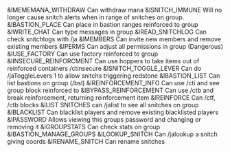 &lMEMEMANA_WITHDRAW
  Can withdraw mana
&lSNITCH_IMMUNE
  Will no longer cause snitch alerts when in range of snitches on group.
&lBASTION_PLACE
  Can place in bastion ranges reinforced to group
&lWRITE_CHAT
  Can type messages in group
&lREAD_SNITCHLOG
  Can check snitchlogs with /ja
&lMEMBERS
  Can invite new members and remove existing members
&lPERMS
  Can adjust all permissions in group (Dangerous)
&lUSE_FACTORY
  Can use factory reinforced to group
&lINSECURE_REINFORCMENT
  Can use hoppers to take items out of reinforced containers /ctinsecure
&lSNITCH_TOGGLE_LEVER
  Can do /jaToggleLevers 1 to allow snitchs triggering redstone
&lBASTION_LIST
  Can list bastions on group (/bsl)
&lREINFORCEMENT_INFO
  Can use /cti and see group block reinforced to
&lBYPASS_REINFORCEMENT
  Can use /ctb and break reinforcement, returning reinforcement item
&lREINFORCE
  Can /ctf, /ctb blocks
&lLIST SNITCHES
  can /jalist to see all snitches on group
&lBLACKLIST
  Can blacklist players and remove existing blacklisted players
&lPASSWORD
  Allows viewing this groups password and changing or removing it
&lGROUPSTATS
  Can check stats on group
&lBASTION_MANAGE_GROUPS
&lLOOKUP_SNITCH
  Can /jalookup a snitch giving coords
&lRENAME_SNITCH
  Can rename snitches
